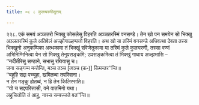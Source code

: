 ```yaml
---
title: ०८ ८ कुलघरणीसुत्तम्

---
```


२२८. एकं समयं अञ्ञतरो भिक्खु कोसलेसु विहरति अञ्ञतरस्मिं वनसण्डे। तेन खो पन समयेन सो भिक्खु अञ्ञतरस्मिं कुले अतिवेलं अज्झोगाळ्हप्पत्तो विहरति। अथ खो या तस्मिं वनसण्डे अधिवत्था देवता तस्स भिक्खुनो अनुकम्पिका अत्थकामा तं भिक्खुं संवेजेतुकामा या तस्मिं कुले कुलघरणी, तस्सा वण्णं अभिनिम्मिनित्वा येन सो भिक्खु तेनुपसङ्कमि; उपसङ्कमित्वा तं भिक्खुं गाथाय अज्झभासि –  
‘‘नदीतीरेसु सण्ठाने, सभासु रथियासु च।  
जना सङ्गम्म मन्तेन्ति, मञ्च तञ्च [त्वञ्च (क॰)] किमन्तर’’न्ति॥  
‘‘बहूहि सद्दा पच्चूहा, खमितब्बा तपस्सिना।  
न तेन मङ्कु होतब्बं, न हि तेन किलिस्सति॥  
‘‘यो च सद्दपरित्तासी, वने वातमिगो यथा।  
लहुचित्तोति तं आहु, नास्स सम्पज्जते वत’’न्ति॥  

